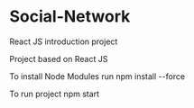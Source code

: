 # Social-Network
React JS introduction project

Project based on React JS

To install Node Modules run npm install --force

To run project npm start